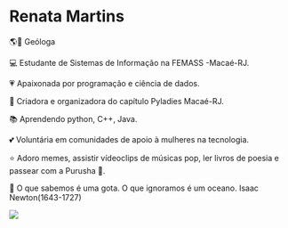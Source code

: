 # Renata Martins


🌎🗻 Geóloga 

💻 Estudante de Sistemas de Informação na FEMASS -Macaé-RJ.

💗 Apaixonada por programação e ciência de dados.

🔭 Criadora e organizadora do capítulo Pyladies Macaé-RJ.

📚 Aprendendo python, C++, Java.

💕 Voluntária em comunidades de apoio à mulheres na tecnologia.

⭐ Adoro memes, assistir vídeoclips de músicas pop, ler livros de poesia e passear com a Purusha 🐶.

🔮 O que sabemos é uma gota. O que ignoramos é um oceano. Isaac Newton(1643-1727)

[![](https://img.shields.io/badge/linkedin-9ed0d5)](https://www.linkedin.com/in/renatageousp/)
